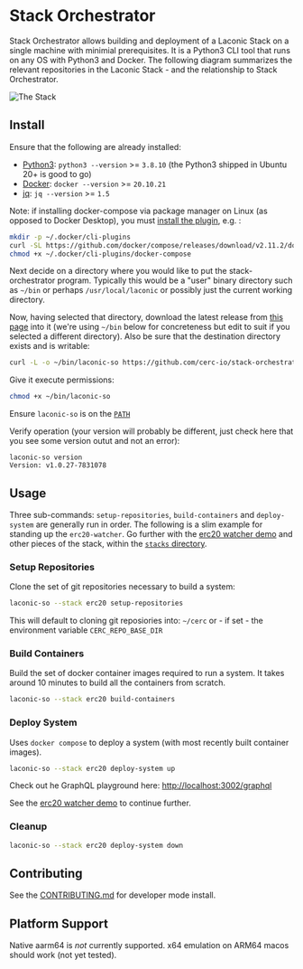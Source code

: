 # Stack Orchestrator

Stack Orchestrator allows building and deployment of a Laconic Stack on a single machine with minimial prerequisites. It is a Python3 CLI tool that runs on any OS with Python3 and Docker. The following diagram summarizes the relevant repositories in the Laconic Stack - and the relationship to Stack Orchestrator.

![The Stack](/docs/images/laconic-stack.png)

## Install

Ensure that the following are already installed:

- [Python3](https://wiki.python.org/moin/BeginnersGuide/Download): `python3 --version` >= `3.8.10` (the Python3 shipped in Ubuntu 20+ is good to go)
- [Docker](https://docs.docker.com/get-docker/): `docker --version` >= `20.10.21`
- [jq](https://stedolan.github.io/jq/download/): `jq --version` >= `1.5`

Note: if installing docker-compose via package manager on Linux (as opposed to Docker Desktop), you must [install the plugin](https://docs.docker.com/compose/install/linux/#install-the-plugin-manually), e.g. :

```bash
mkdir -p ~/.docker/cli-plugins
curl -SL https://github.com/docker/compose/releases/download/v2.11.2/docker-compose-linux-x86_64 -o ~/.docker/cli-plugins/docker-compose
chmod +x ~/.docker/cli-plugins/docker-compose
```

Next decide on a directory where you would like to put the stack-orchestrator program. Typically this would be 
a "user" binary directory such as `~/bin` or perhaps `/usr/local/laconic` or possibly just the current working directory.

Now, having selected that directory, download the latest release from [this page](https://github.com/cerc-io/stack-orchestrator/tags) into it (we're using `~/bin` below for concreteness but edit to suit if you selected a different directory). Also be sure that the destination directory exists and is writable:

```bash
curl -L -o ~/bin/laconic-so https://github.com/cerc-io/stack-orchestrator/releases/latest/download/laconic-so
```

Give it execute permissions:
```bash
chmod +x ~/bin/laconic-so
```

Ensure `laconic-so` is on the [`PATH`](https://unix.stackexchange.com/a/26059)

Verify operation (your version will probably be different, just check here that you see some version outut and not an error):

```
laconic-so version
Version: v1.0.27-7831078
```

## Usage

Three sub-commands: `setup-repositories`, `build-containers` and `deploy-system` are generally run in order. The following is a slim example for standing up the `erc20-watcher`. Go further with the [erc20 watcher demo](/app/data/stacks/erc20) and other pieces of the stack, within the [`stacks` directory](/app/data/stacks).

### Setup Repositories

Clone the set of git repositories necessary to build a system:

```bash
laconic-so --stack erc20 setup-repositories
```

This will default to cloning git reposiories into: `~/cerc` or - if set - the environment variable `CERC_REPO_BASE_DIR`

### Build Containers

Build the set of docker container images required to run a system. It takes around 10 minutes to build all the containers from scratch.

```bash
laconic-so --stack erc20 build-containers
```

### Deploy System

Uses `docker compose` to deploy a system (with most recently built container images).

```bash
laconic-so --stack erc20 deploy-system up
```

Check out he GraphQL playground here: [http://localhost:3002/graphql](http://localhost:3002/graphql)

See the [erc20 watcher demo](/app/data/stacks/erc20) to continue further.

### Cleanup

```bash
laconic-so --stack erc20 deploy-system down
```

## Contributing

See the [CONTRIBUTING.md](/docs/CONTRIBUTING.md) for developer mode install.

## Platform Support

Native aarm64 is _not_ currently supported. x64 emulation on ARM64 macos should work (not yet tested).

